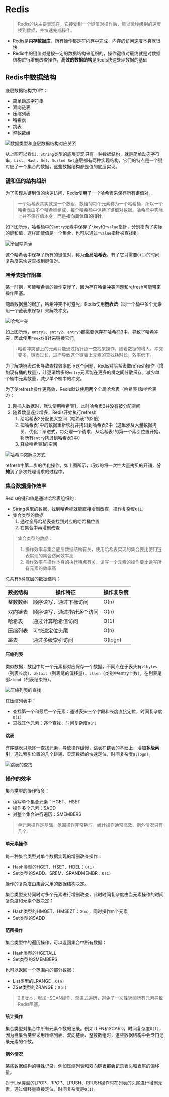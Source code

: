 # Redis

> Redis的快主要表现在，它接受到一个键值对操作后，能以微秒级别的速度找到数据，并快速完成操作。

- Redis是**内存数据库**，所有操作都是在内存中完成，内存的访问速度本身就很快
- Redis中的键值对是按一定的数据结构来组织的，操作键值对最终就是对数据结构进行增删改查操作，**高效的数据结构**是Redis快速处理数据的基础

## Redis中数据结构

底层数据结构共6种：

- 简单动态字符串
- 双向链表
- 压缩列表
- 哈希表
- 跳表
- 整数数组

![数据类型和底层数据结构对应关系](/images/20200810220059.jpg)

从上图可以看出，`String`类型的底层实现只有一种数据结构，就是简单动态字符串，`List`、`Hash`、`Set`、`Sorted Set`底层都有两种实现结构，它们的特点是一个键对应了一个集合的数据，这些数据结构都是值的底层实现。

### 键和值的结构组织

为了实现从键到值的快速访问，Redis使用了一个哈希表来保存所有键值对。

> 一个哈希表其实就是一个数组，数组的每个元素称为一个哈希桶，所以一个哈希表由多个哈希桶组成，每个哈希桶中保持了键值对数据。哈希桶中实际上并不保存值本身，而是**指向具体值的指针**。

如下图所示，哈希桶中的`entry`元素中保存了`*key`和`*value`指针，分别指向了实际的键和值，这样即使值是一个集合，也可以通过`*value`指针被查找到。

![全局哈希表](/images/20200810222429.jpg)

这个哈希表中保存了所有的键值对，称为**全局哈希表**，有了它只需要`O(1)`的时间复杂度来快速查找到键值对。

### 哈希表操作阻塞

某一时刻，可能哈希表的操作变慢了，因为存在哈希冲突问题和refresh可能带来操作阻塞。

随着数据量的增加，哈希冲突不可避免，Redis使用**链表法**（同一个桶中多个元素用一个链表来保存）来解决冲突。

![哈希冲突](/images/20200810223253.jpg)

如上图所示，`entry1`、`entry2`、`entry3`都需要保存在哈希桶3中，导致了哈希冲突，因此使用`*next`指针来链接它们。

> 哈希冲突链上的元素只能通过指针逐一查找来操作，随着数据的增大，冲突变多，链表过长，进而导致这个链表上元素的查找耗时长，效率低下。

为了解决链表过长导致查找效率低下这个问题，Redis对哈希表做refresh操作（增加现有桶的数量），让逐渐增多的`entry`元素能在更多的桶之间分散保存，减少单个桶中元素数量，减少单个桶中的冲突。

为了使refresh操作更高效，Redis默认使用两个全局哈希表（哈希表1和哈希表2）：

1. 刚插入数据时，默认使用哈希表1，此时哈希表2并没有被分配空间
2. 随着数量逐步增多，Redis开始执行refresh
   1. 给哈希表2分配更大空间（哈希表1的2倍）
   2. 把哈希表1中的数据重新映射并拷贝到哈希表2中（这里涉及大量数据拷贝，优化：渐进式，每处理一个请求，从哈希表1的第一个索引位置开始，将所有`entry`拷贝到哈希表2中）
   3. 释放哈希表1的空间

![哈希冲突解决方式](/images/20200810224501.jpg)

refresh中第二步的优化操作，如上图所示，巧妙的将一次性大量拷贝的开销，**分摊**到了多次处理请求的过程中。

### 集合数据操作效率

Redis的键和值是通过哈希表组织的：

- String类型的数据，找到哈希桶就能直接增删改查，操作复杂度`O(1)`
- 集合类型的数据
    1. 通过全局哈希表查找到对应的哈希桶位置
    2. 在集合中再增删改查

> 集合类型的数据：
>
> 1. 操作效率与集合底层数据结构有关，使用哈希表实现的集合要比使用链表实现的集合访问效率高
> 2. 操作效率与操作本身的执行特点有关，读写一个元素的操作要比读写所有元素的效率高

总共有5种底层的数据结构：

数据结构|操作特征|操作复杂度
---|---|---
整数数组|顺序读写，通过下标访问|O(n)
双向链表|顺序读写，通过指针逐个访问|O(n)
哈希表|通过计算哈希值访问|O(1)
压缩列表|可快速定位头尾|O(n)
跳表|通过多级索引访问|O(logn)

#### 压缩列表

类似数据，数组中每一个元素都对应保存一个数据，不同点在于表头有`zlbytes`（列表长度）、`zktail`（列表尾的偏移量）、`zllen`（类别中entry个数），在列表尾部`zlend`（列表结束符）。

![压缩列表的查找](/images/20200810225952.jpg)

在压缩列表中：

- 查找第一个和最后一个元素：通过表头三个字段和长度直接定位，时间复杂度`O(1)`
- 查找其他元素：逐个查找，时间复杂度`O(n)`

#### 跳表

有序链表只能逐一查找元素，导致操作缓慢，跳表在链表的基础上，增加**多级索引**，通过索引位置的几个跳转，实现数据的快速定位，时间复杂度`O(logn)`。

![跳表的查找](/images/20200810230244.jpg)

### 操作的效率

集合类型的操作很多：

- 读写单个集合元素：HGET、HSET
- 操作多个元素：SADD
- 对整个集合进行遍历：SMEMBERS

> 单元素操作是基础，范围操作非常耗时，统计操作通常高效、例外情况只有几个。

#### 单元素操作

每一种集合类型对单个数据实现的增删改查操作：

- Hash类型的HGET、HSET、HDEL：`O(1)`
- Set类型的SADD、SREM、SRANDMEMBR：`O(1)`

操作的复杂度由集合采用的数据结构决定。

集合类型支持同时对多个元素进行增删改查，此时时间复杂度由当元素操作的时间复杂度和元素个数决定：

- Hash类型的HMGET、HMSEZT：`O(m)`，同时操作m个元素
- Set类型的SADD

#### 范围操作

集合类型中的遍历操作，可以返回集合中所有数据：

- Hash类型的HGETALL
- Set类型的SMEMBERS

也可以返回一个范围内的部分数据：

- List类型的LRANGE：`O(n)`
- ZSet类型的ZRANGE：`O(n)`

> 2.8版本，增加HSCAN操作，渐进式遍历，避免了一次性返回所有元素导致Redis阻塞。

#### 统计操作

集合类型对集合中所有元素个数的记录。例如LLEN和SCARD，时间复杂度`O(1)`，因为当集合类型采用压缩列表、双向链表、整数数组时，这些数据结构中会专门记录元素的个数。

#### 例外情况

某些数据结构的特殊记录，例如压缩列表和双向链表都会记录表头和表尾的偏移量。

对于List类型的LPOP、RPOP、LPUSH、RPUSH操作时在列表的头尾进行增删元素，通过偏移量直接定位，时间复杂度是`O(1)`。
